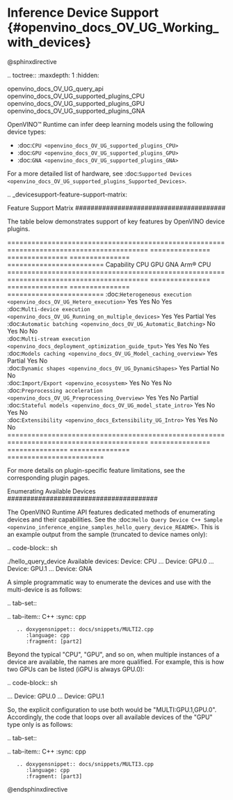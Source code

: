 # Inference Device Support {#openvino_docs_OV_UG_Working_with_devices}

@sphinxdirective

.. toctree::
   :maxdepth: 1
   :hidden:

   openvino_docs_OV_UG_query_api
   openvino_docs_OV_UG_supported_plugins_CPU
   openvino_docs_OV_UG_supported_plugins_GPU
   openvino_docs_OV_UG_supported_plugins_GNA


OpenVINO™ Runtime can infer deep learning models using the following device types:

* :doc:`CPU <openvino_docs_OV_UG_supported_plugins_CPU>`
* :doc:`GPU <openvino_docs_OV_UG_supported_plugins_GPU>`
* :doc:`GNA <openvino_docs_OV_UG_supported_plugins_GNA>`

For a more detailed list of hardware, see :doc:`Supported Devices <openvino_docs_OV_UG_supported_plugins_Supported_Devices>`.

.. _devicesupport-feature-support-matrix:



Feature Support Matrix
#######################################

The table below demonstrates support of key features by OpenVINO device plugins.

========================================================================================= =============== =============== =============== ======================== 
 Capability                                                                                CPU             GPU             GNA             Arm® CPU  
========================================================================================= =============== =============== =============== ======================== 
 :doc:`Heterogeneous execution <openvino_docs_OV_UG_Hetero_execution>`                     Yes             Yes             No              Yes                     
 :doc:`Multi-device execution <openvino_docs_OV_UG_Running_on_multiple_devices>`           Yes             Yes             Partial         Yes                     
 :doc:`Automatic batching <openvino_docs_OV_UG_Automatic_Batching>`                        No              Yes             No              No                      
 :doc:`Multi-stream execution <openvino_docs_deployment_optimization_guide_tput>`          Yes             Yes             No              Yes                     
 :doc:`Models caching <openvino_docs_OV_UG_Model_caching_overview>`                        Yes             Partial         Yes             No                      
 :doc:`Dynamic shapes <openvino_docs_OV_UG_DynamicShapes>`                                 Yes             Partial         No              No                      
 :doc:`Import/Export <openvino_ecosystem>`                                                 Yes             No              Yes             No                      
 :doc:`Preprocessing acceleration <openvino_docs_OV_UG_Preprocessing_Overview>`            Yes             Yes             No              Partial                 
 :doc:`Stateful models <openvino_docs_OV_UG_model_state_intro>`                            Yes             No              Yes             No                      
 :doc:`Extensibility <openvino_docs_Extensibility_UG_Intro>`                               Yes             Yes             No              No                      
========================================================================================= =============== =============== =============== ======================== 

For more details on plugin-specific feature limitations, see the corresponding plugin pages.

Enumerating Available Devices
#######################################

The OpenVINO Runtime API features dedicated methods of enumerating devices and their capabilities. See the :doc:`Hello Query Device C++ Sample <openvino_inference_engine_samples_hello_query_device_README>`. This is an example output from the sample (truncated to device names only):

.. code-block:: sh

   ./hello_query_device
   Available devices:
       Device: CPU
   ...
       Device: GPU.0
   ...
       Device: GPU.1
   ...
       Device: GNA


A simple programmatic way to enumerate the devices and use with the multi-device is as follows:

.. tab-set::

   .. tab-item:: C++
      :sync: cpp
   
       .. doxygensnippet:: docs/snippets/MULTI2.cpp
          :language: cpp
          :fragment: [part2]



Beyond the typical "CPU", "GPU", and so on, when multiple instances of a device are available, the names are more qualified. 
For example, this is how two GPUs can be listed (iGPU is always GPU.0):

.. code-block:: sh

   ...
       Device: GPU.0
   ...
       Device: GPU.1


So, the explicit configuration to use both would be "MULTI:GPU.1,GPU.0". Accordingly, the code that loops over all available devices of the "GPU" type only is as follows:

.. tab-set::

   .. tab-item:: C++
      :sync: cpp
   
       .. doxygensnippet:: docs/snippets/MULTI3.cpp
          :language: cpp
          :fragment: [part3]



@endsphinxdirective


